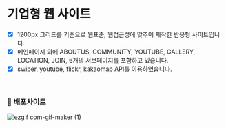 # 기업형 웹 사이트

- [x] 1200px 그리드를 기준으로 웹표준, 웹접근성에 맞추어 제작한 반응형 사이트입니다.
- [x] 메인페이지 외에 ABOUTUS, COMMUNITY, YOUTUBE, GALLERY, LOCATION, JOIN, 6개의 서브페이지를 포함하고 있습니다.
- [x] swiper, youtube, flickr, kakaomap API를 이용하였습니다.

<br>

### 🚀 [배포사이트](https://suyeon-hong.github.io/portfolio2)
![ezgif com-gif-maker (1)](https://user-images.githubusercontent.com/78653426/155837809-c7315f3d-46d7-4843-9793-5d21196053a8.gif)
